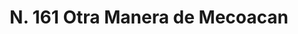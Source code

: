 ---
title: "N. 161 Otra Manera de Mecoacan"
permalink: "/edition/plant161/"
plant-name: "N. 161"
plant-number: "161"
plant-xml: "/assets/xml/plant161.xml"
plant-img1: "/assets/img/plant161_verso.jpg"
plant-img2: "/assets/img/plant161.jpg"
plant-title: "N. 161 Otra Manera de Mecoacan"
plant-taxon-link: "https://www.ipni.org/n/269109-1"
plant-taxon-content: "[Ipomaea Jalapa Coxe]"
layout: single-xml
---